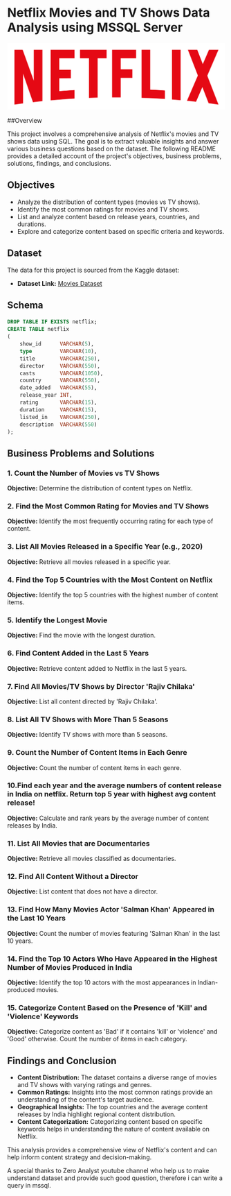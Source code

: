 # Netflix Movies and TV Shows Data Analysis using MSSQL Server

![](https://github.com/Brahmanaman/netfllix_sql_project/blob/main/netflixlogo.png)

##Overview

This project involves a comprehensive analysis of Netflix's movies and TV shows data using SQL. The goal is to extract valuable insights and answer various business questions based on the dataset. The following README provides a detailed account of the project's objectives, business problems, solutions, findings, and conclusions.

## Objectives

- Analyze the distribution of content types (movies vs TV shows).
- Identify the most common ratings for movies and TV shows.
- List and analyze content based on release years, countries, and durations.
- Explore and categorize content based on specific criteria and keywords.

## Dataset

The data for this project is sourced from the Kaggle dataset:

- **Dataset Link:** [Movies Dataset](https://www.kaggle.com/datasets/shivamb/netflix-shows?resource=download)

## Schema


```sql
DROP TABLE IF EXISTS netflix;
CREATE TABLE netflix
(
    show_id      VARCHAR(5),
    type         VARCHAR(10),
    title        VARCHAR(250),
    director     VARCHAR(550),
    casts        VARCHAR(1050),
    country      VARCHAR(550),
    date_added   VARCHAR(55),
    release_year INT,
    rating       VARCHAR(15),
    duration     VARCHAR(15),
    listed_in    VARCHAR(250),
    description  VARCHAR(550)
);
```

## Business Problems and Solutions

### 1. Count the Number of Movies vs TV Shows
**Objective:** Determine the distribution of content types on Netflix.

### 2. Find the Most Common Rating for Movies and TV Shows
**Objective:** Identify the most frequently occurring rating for each type of content.

### 3. List All Movies Released in a Specific Year (e.g., 2020)
**Objective:** Retrieve all movies released in a specific year.

### 4. Find the Top 5 Countries with the Most Content on Netflix
**Objective:** Identify the top 5 countries with the highest number of content items.

### 5. Identify the Longest Movie
**Objective:** Find the movie with the longest duration.

### 6. Find Content Added in the Last 5 Years
**Objective:** Retrieve content added to Netflix in the last 5 years.

### 7. Find All Movies/TV Shows by Director 'Rajiv Chilaka'
**Objective:** List all content directed by 'Rajiv Chilaka'.

### 8. List All TV Shows with More Than 5 Seasons
**Objective:** Identify TV shows with more than 5 seasons.

### 9. Count the Number of Content Items in Each Genre
**Objective:** Count the number of content items in each genre.

### 10.Find each year and the average numbers of content release in India on netflix. Return top 5 year with highest avg content release!
**Objective:** Calculate and rank years by the average number of content releases by India.

### 11. List All Movies that are Documentaries
**Objective:** Retrieve all movies classified as documentaries.

### 12. Find All Content Without a Director
**Objective:** List content that does not have a director.

### 13. Find How Many Movies Actor 'Salman Khan' Appeared in the Last 10 Years
**Objective:** Count the number of movies featuring 'Salman Khan' in the last 10 years.

### 14. Find the Top 10 Actors Who Have Appeared in the Highest Number of Movies Produced in India
**Objective:** Identify the top 10 actors with the most appearances in Indian-produced movies.

### 15. Categorize Content Based on the Presence of 'Kill' and 'Violence' Keywords
**Objective:** Categorize content as 'Bad' if it contains 'kill' or 'violence' and 'Good' otherwise. Count the number of items in each category.



## Findings and Conclusion

- **Content Distribution:** The dataset contains a diverse range of movies and TV shows with varying ratings and genres.
- **Common Ratings:** Insights into the most common ratings provide an understanding of the content's target audience.
- **Geographical Insights:** The top countries and the average content releases by India highlight regional content distribution.
- **Content Categorization:** Categorizing content based on specific keywords helps in understanding the nature of content available on Netflix.

This analysis provides a comprehensive view of Netflix's content and can help inform content strategy and decision-making.

A special thanks to Zero Analyst youtube channel who help us to make understand dataset and provide such good question, therefore i can write a query in mssql.  
